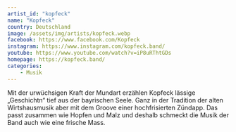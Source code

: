 ```yaml
---
artist_id: "kopfeck"
name: "Kopfeck"
country: Deutschland
image: /assets/img/artists/kopfeck.webp
facebook: https://www.facebook.com/Kopfeck
instagram: https://www.instagram.com/kopfeck.band/
youtube: https://www.youtube.com/watch?v=iP8uRThtGDs
homepage: https://kopfeck.band/
categories:
    - Musik
---
```

Mit der urwüchsigen Kraft der Mundart erzählen Kopfeck lässige „Geschichtn“ tief aus der bayrischen Seele. Ganz in der Tradition der alten Wirtshausmusik aber mit dem Groove einer hochfrisierten Zündapp. Das passt zusammen wie Hopfen und Malz und deshalb schmeckt die Musik der Band auch wie eine frische Mass.